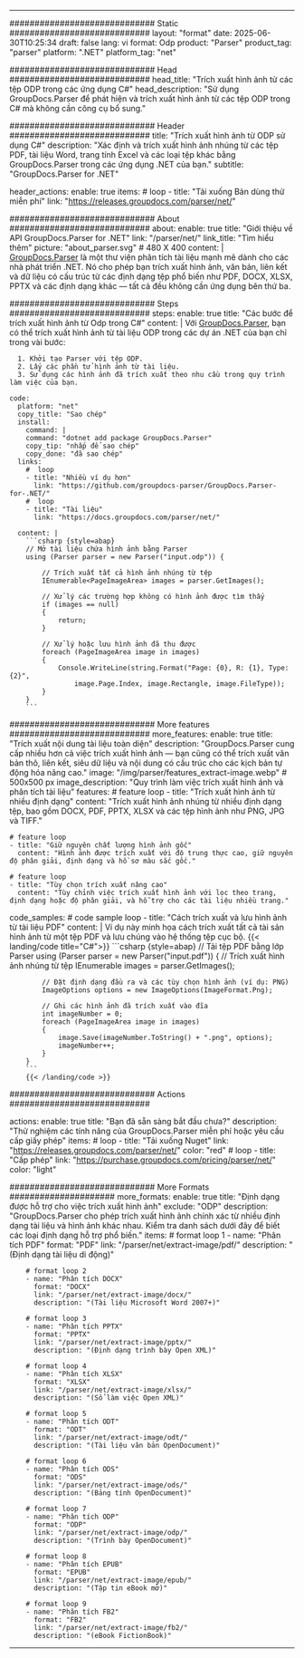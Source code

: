 


---
############################# Static ############################
layout: "format"
date:  2025-06-30T10:25:34
draft: false
lang: vi
format: Odp
product: "Parser"
product_tag: "parser"
platform: ".NET"
platform_tag: "net"

############################# Head ############################
head_title: "Trích xuất hình ảnh từ các tệp ODP trong các ứng dụng C#"
head_description: "Sử dụng GroupDocs.Parser để phát hiện và trích xuất hình ảnh từ các tệp ODP trong C# mà không cần công cụ bổ sung."

############################# Header ############################
title: "Trích xuất hình ảnh từ ODP sử dụng C#" 
description: "Xác định và trích xuất hình ảnh nhúng từ các tệp PDF, tài liệu Word, trang tính Excel và các loại tệp khác bằng GroupDocs.Parser trong các ứng dụng .NET của bạn."
subtitle: "GroupDocs.Parser for .NET" 

header_actions:
  enable: true
  items:
    #  loop
    - title: "Tải xuống Bản dùng thử miễn phí"
      link: "https://releases.groupdocs.com/parser/net/"
      
############################# About ############################
about:
    enable: true
    title: "Giới thiệu về API GroupDocs.Parser for .NET"
    link: "/parser/net/"
    link_title: "Tìm hiểu thêm"
    picture: "about_parser.svg" # 480 X 400
    content: |
       [GroupDocs.Parser](/parser/net/) là một thư viện phân tích tài liệu mạnh mẽ dành cho các nhà phát triển .NET. Nó cho phép bạn trích xuất hình ảnh, văn bản, liên kết và dữ liệu có cấu trúc từ các định dạng tệp phổ biến như PDF, DOCX, XLSX, PPTX và các định dạng khác — tất cả đều không cần ứng dụng bên thứ ba.

############################# Steps ############################
steps:
    enable: true
    title: "Các bước để trích xuất hình ảnh từ Odp trong C#"
    content: |
      Với [GroupDocs.Parser](/parser/net/), bạn có thể trích xuất hình ảnh từ tài liệu ODP trong các dự án .NET của bạn chỉ trong vài bước:
      
      1. Khởi tạo Parser với tệp ODP.
      2. Lấy các phần tử hình ảnh từ tài liệu.
      3. Sử dụng các hình ảnh đã trích xuất theo nhu cầu trong quy trình làm việc của bạn.
   
    code:
      platform: "net"
      copy_title: "Sao chép"
      install:
        command: |
        command: "dotnet add package GroupDocs.Parser"
        copy_tip: "nhấp để sao chép"
        copy_done: "đã sao chép"
      links:
        #  loop
        - title: "Nhiều ví dụ hơn"
          link: "https://github.com/groupdocs-parser/GroupDocs.Parser-for-.NET/"
        #  loop
        - title: "Tài liệu"
          link: "https://docs.groupdocs.com/parser/net/"
          
      content: |
        ```csharp {style=abap}
        // Mở tài liệu chứa hình ảnh bằng Parser
        using (Parser parser = new Parser("input.odp")) {

            // Trích xuất tất cả hình ảnh nhúng từ tệp
            IEnumerable<PageImageArea> images = parser.GetImages();

            // Xử lý các trường hợp không có hình ảnh được tìm thấy
            if (images == null)
            {
                return;
            }

            // Xử lý hoặc lưu hình ảnh đã thu được
            foreach (PageImageArea image in images)
            {
                Console.WriteLine(string.Format("Page: {0}, R: {1}, Type: {2}", 
                    image.Page.Index, image.Rectangle, image.FileType));
            }
        }
        ```  

############################# More features ############################
more_features:
  enable: true
  title: "Trích xuất nội dung tài liệu toàn diện"
  description: "GroupDocs.Parser cung cấp nhiều hơn cả việc trích xuất hình ảnh — bạn cũng có thể trích xuất văn bản thô, liên kết, siêu dữ liệu và nội dung có cấu trúc cho các kịch bản tự động hóa nâng cao."
  image: "/img/parser/features_extract-image.webp" # 500x500 px
  image_description: "Quy trình làm việc trích xuất hình ảnh và phân tích tài liệu"
  features:
    # feature loop
    - title: "Trích xuất hình ảnh từ nhiều định dạng"
      content: "Trích xuất hình ảnh nhúng từ nhiều định dạng tệp, bao gồm DOCX, PDF, PPTX, XLSX và các tệp hình ảnh như PNG, JPG và TIFF."

    # feature loop
    - title: "Giữ nguyên chất lượng hình ảnh gốc"
      content: "Hình ảnh được trích xuất với độ trung thực cao, giữ nguyên độ phân giải, định dạng và hồ sơ màu sắc gốc."

    # feature loop
    - title: "Tùy chọn trích xuất nâng cao"
      content: "Tùy chỉnh việc trích xuất hình ảnh với lọc theo trang, định dạng hoặc độ phân giải, và hỗ trợ cho các tài liệu nhiều trang."
      
  code_samples:
    # code sample loop
    - title: "Cách trích xuất và lưu hình ảnh từ tài liệu PDF"
      content: |
        Ví dụ này minh họa cách trích xuất tất cả tài sản hình ảnh từ một tệp PDF và lưu chúng vào hệ thống tệp cục bộ.
        {{< landing/code title="C#">}}
        ```csharp {style=abap}
        //  Tải tệp PDF bằng lớp Parser
        using (Parser parser = new Parser("input.pdf"))
        {
            // Trích xuất hình ảnh nhúng từ tệp
            IEnumerable<PageImageArea> images = parser.GetImages();

            // Đặt định dạng đầu ra và các tùy chọn hình ảnh (ví dụ: PNG)
            ImageOptions options = new ImageOptions(ImageFormat.Png);

            // Ghi các hình ảnh đã trích xuất vào đĩa
            int imageNumber = 0;
            foreach (PageImageArea image in images)
            {
                image.Save(imageNumber.ToString() + ".png", options);
                imageNumber++;
            }
        }
        ```
        {{< /landing/code >}}


############################# Actions ############################

actions:
  enable: true
  title: "Bạn đã sẵn sàng bắt đầu chưa?"
  description: "Thử nghiệm các tính năng của GroupDocs.Parser miễn phí hoặc yêu cầu cấp giấy phép"
  items:
    #  loop
    - title: "Tải xuống Nuget"
      link: "https://releases.groupdocs.com/parser/net/"
      color: "red"
        #  loop
    - title: "Cấp phép"
      link: "https://purchase.groupdocs.com/pricing/parser/net/"
      color: "light"


############################# More Formats #####################
more_formats:
    enable: true
    title: "Định dạng được hỗ trợ cho việc trích xuất hình ảnh"
    exclude: "ODP"
    description: "GroupDocs.Parser cho phép trích xuất hình ảnh chính xác từ nhiều định dạng tài liệu và hình ảnh khác nhau. Kiểm tra danh sách dưới đây để biết các loại định dạng hỗ trợ phổ biến."
    items: 
        # format loop 1
        - name: "Phân tích PDF"
          format: "PDF"
          link: "/parser/net/extract-image/pdf/"
          description: "(Định dạng tài liệu di động)"
          
        # format loop 2
        - name: "Phân tích DOCX"
          format: "DOCX"
          link: "/parser/net/extract-image/docx/"
          description: "(Tài liệu Microsoft Word 2007+)"
          
        # format loop 3
        - name: "Phân tích PPTX"
          format: "PPTX"
          link: "/parser/net/extract-image/pptx/"
          description: "(Định dạng trình bày Open XML)"
          
        # format loop 4
        - name: "Phân tích XLSX"
          format: "XLSX"
          link: "/parser/net/extract-image/xlsx/"
          description: "(Sổ làm việc Open XML)"
          
        # format loop 5
        - name: "Phân tích ODT"
          format: "ODT"
          link: "/parser/net/extract-image/odt/"
          description: "(Tài liệu văn bản OpenDocument)"
          
        # format loop 6
        - name: "Phân tích ODS"
          format: "ODS"
          link: "/parser/net/extract-image/ods/"
          description: "(Bảng tính OpenDocument)"
          
        # format loop 7
        - name: "Phân tích ODP"
          format: "ODP"
          link: "/parser/net/extract-image/odp/"
          description: "(Trình bày OpenDocument)"
          
        # format loop 8
        - name: "Phân tích EPUB"
          format: "EPUB"
          link: "/parser/net/extract-image/epub/"
          description: "(Tập tin eBook mở)"
          
        # format loop 9
        - name: "Phân tích FB2"
          format: "FB2"
          link: "/parser/net/extract-image/fb2/"
          description: "(eBook FictionBook)"
         
          

---